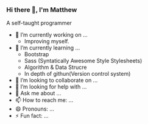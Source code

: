 ### Hi there 👋, I'm Matthew

A self-taught programmer 

- 🔭 I’m currently working on ...
    - Improving myself.
- 🌱 I’m currently learning ...
    - Bootstrap
    - Sass (Syntatically Awesome Style Stylesheets)
    - Algorithm & Data Strucre
    - In depth of githun(Version control system)
- 👯 I’m looking to collaborate on ...
- 🤔 I’m looking for help with ...
- 💬 Ask me about ...
- 📫 How to reach me: ...
- 😄 Pronouns: ...
- ⚡ Fun fact: ...

